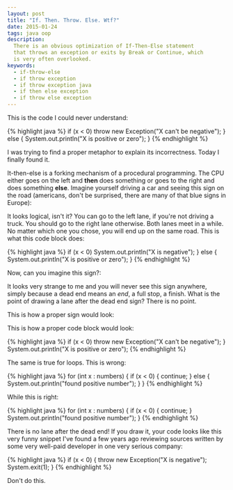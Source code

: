 ```yaml
---
layout: post
title: "If. Then. Throw. Else. Wtf?"
date: 2015-01-24
tags: java oop
description:
  There is an obvious optimization of If-Then-Else statement
  that throws an exception or exits by Break or Continue, which
  is very often overlooked.
keywords:
  - if-throw-else
  - if throw exception
  - if throw exception java
  - if then else exception
  - if throw else exception
---
```


This is the code I could never understand:

{% highlight java %}
if (x < 0)
  throw new Exception("X can't be negative");
} else {
  System.out.println("X is positive or zero");
}
{% endhighlight %}

I was trying to find a proper metaphor to explain its incorrectness.
Today I finally found it.

<!--more-->

It-then-else is a forking mechanism of a procedural programming. The CPU
either goes on the left and **then** does something or goes to the right and
does something **else**. Imagine yourself driving a car and seeing this
sign on the road (americans, don't be surprised,
there are many of that blue signs in Europe):

It looks logical, isn't it? You can go to the left lane, if you're not driving a truck. You
should go to the right lane otherwise. Both lanes meet
in a while. No matter which one you chose, you will end up on the same road.
This is what this code block does:

{% highlight java %}
if (x < 0)
  System.out.println("X is negative");
} else {
  System.out.println("X is positive or zero");
}
{% endhighlight %}

Now, can you imagine this sign?:

It looks very strange to me and you will never see this sign anywhere,
simply because a dead end means an *end*, a full stop, a finish.
What is the point of drawing a lane
after the dead end sign? There is no point.

This is how a proper sign would look:

This is how a proper code block would look:

{% highlight java %}
if (x < 0)
  throw new Exception("X can't be negative");
}
System.out.println("X is positive or zero");
{% endhighlight %}

The same is true for loops. This is wrong:

{% highlight java %}
for (int x : numbers) {
  if (x < 0) {
    continue;
  } else {
    System.out.println("found positive number");
  }
}
{% endhighlight %}

While this is right:

{% highlight java %}
for (int x : numbers) {
  if (x < 0) {
    continue;
  }
  System.out.println("found positive number");
}
{% endhighlight %}

There is no lane after the dead end! If you draw it, your code looks
like this very funny snippet I've found a few years ago reviewing
sources written by some very well-paid developer in one very serious
company:

{% highlight java %}
if (x < 0) {
  throw new Exception("X is negative");
  System.exit(1);
}
{% endhighlight %}

Don't do this.

